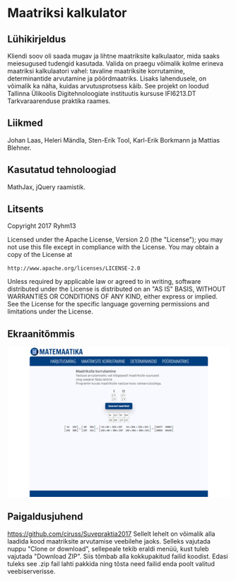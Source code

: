 # Maatriksi kalkulator

## Lühikirjeldus
Kliendi soov oli saada mugav ja lihtne maatriksite kalkulaator, mida saaks meiesugused tudengid kasutada. Valida on praegu võimalik kolme erineva maatriksi kalkulaatori vahel: tavaline maatriksite korrutamine, determinantide arvutamine ja pöördmaatriks. Lisaks lahendusele, on võimalik ka näha, kuidas arvutusprotsess käib. See projekt on loodud Tallinna Ülikoolis Digitehnoloogiate instituutis kursuse IFI6213.DT Tarkvaraarenduse praktika raames.

## Liikmed
Johan Laas, Heleri Mändla, Sten-Erik Tool, Karl-Erik Borkmann ja Mattias Blehner.

## Kasutatud tehnoloogiad
MathJax, jQuery raamistik.

## Litsents
Copyright 2017 Ryhm13

Licensed under the Apache License, Version 2.0 (the "License");
you may not use this file except in compliance with the License.
You may obtain a copy of the License at

    http://www.apache.org/licenses/LICENSE-2.0

Unless required by applicable law or agreed to in writing, software
distributed under the License is distributed on an "AS IS" BASIS,
WITHOUT WARRANTIES OR CONDITIONS OF ANY KIND, either express or implied.
See the License for the specific language governing permissions and
limitations under the License.

## Ekraanitõmmis

![Ekraanitõmmis1](screenshots/Capture0.PNG "Ekraanitõmmis1")

## Paigaldusjuhend

https://github.com/ciruss/Suvepraktia2017
Sellelt lehelt on võimalik alla laadida kood maatriksite arvutamise veebilehe jaoks. Selleks vajutada nuppu "Clone or download", sellepeale tekib eraldi menüü, kust tuleb vajutada "Download ZIP". Siis tõmbab alla kokkupakitud failid koodist. Edasi tuleks see .zip fail lahti pakkida ning tõsta need failid enda poolt valitud veebiserverisse.
